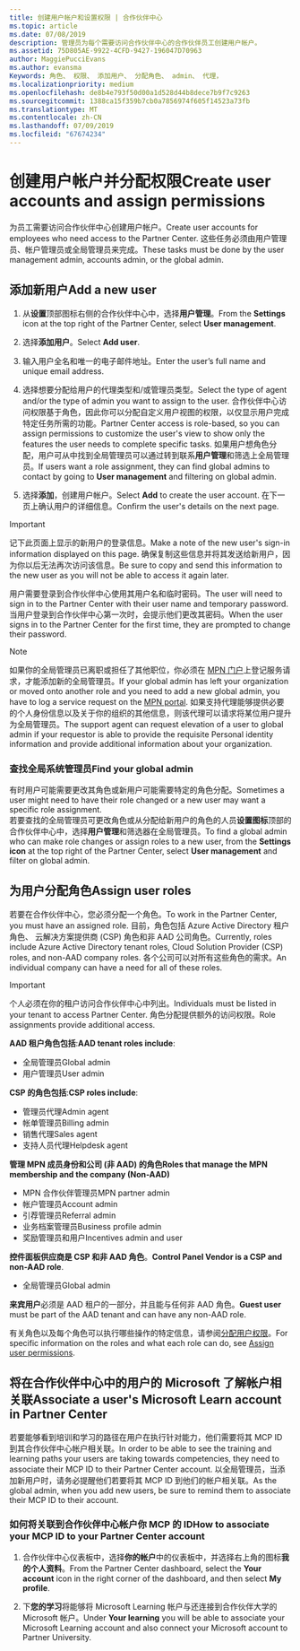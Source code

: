 ```yaml
---
title: 创建用户帐户和设置权限 | 合作伙伴中心
ms.topic: article
ms.date: 07/08/2019
description: 管理员为每个需要访问合作伙伴中心的合作伙伴员工创建用户帐户。
ms.assetid: 75D805AE-9922-4CFD-9427-196047D70963
author: MaggiePucciEvans
ms.author: evansma
Keywords: 角色、 权限、 添加用户、 分配角色、 admin、 代理，
ms.localizationpriority: medium
ms.openlocfilehash: de8b4e793f50d00a1d528d44b8dece7b9f7c9263
ms.sourcegitcommit: 1388ca15f359b7cb0a7856974f605f14523a73fb
ms.translationtype: MT
ms.contentlocale: zh-CN
ms.lasthandoff: 07/09/2019
ms.locfileid: "67674234"
---
```

# <a name="create-user-accounts-and-assign-permissions"></a><span data-ttu-id="fea22-104">创建用户帐户并分配权限</span><span class="sxs-lookup"><span data-stu-id="fea22-104">Create user accounts and assign permissions</span></span>

<span data-ttu-id="fea22-105">为员工需要访问合作伙伴中心创建用户帐户。</span><span class="sxs-lookup"><span data-stu-id="fea22-105">Create user accounts for employees who need access to the Partner Center.</span></span> <span data-ttu-id="fea22-106">这些任务必须由用户管理员、帐户管理员或全局管理员来完成。</span><span class="sxs-lookup"><span data-stu-id="fea22-106">These tasks must be done by the user management admin, accounts admin, or the global admin.</span></span> 


## <a name="add-a-new-user"></a><span data-ttu-id="fea22-107">添加新用户</span><span class="sxs-lookup"><span data-stu-id="fea22-107">Add a new user</span></span>

1. <span data-ttu-id="fea22-108">从**设置**顶部图标右侧的合作伙伴中心中，选择**用户管理**。</span><span class="sxs-lookup"><span data-stu-id="fea22-108">From the **Settings** icon at the top right of the Partner Center, select **User management**.</span></span>

2.  <span data-ttu-id="fea22-109">选择**添加用户**。</span><span class="sxs-lookup"><span data-stu-id="fea22-109">Select **Add user**.</span></span>

3.  <span data-ttu-id="fea22-110">输入用户全名和唯一的电子邮件地址。</span><span class="sxs-lookup"><span data-stu-id="fea22-110">Enter the user’s full name and unique email address.</span></span>

4.  <span data-ttu-id="fea22-111">选择想要分配给用户的代理类型和/或管理员类型。</span><span class="sxs-lookup"><span data-stu-id="fea22-111">Select the type of agent and/or the type of admin you want to assign to the user.</span></span> <span data-ttu-id="fea22-112">合作伙伴中心访问权限基于角色，因此你可以分配自定义用户视图的权限，以仅显示用户完成特定任务所需的功能。</span><span class="sxs-lookup"><span data-stu-id="fea22-112">Partner Center access is role-based, so you can assign permissions to customize the user's view to show only the features the user needs to complete specific tasks.</span></span>  <span data-ttu-id="fea22-113">如果用户想角色分配，用户可从中找到全局管理员可以通过转到联系**用户管理**和筛选上全局管理员。</span><span class="sxs-lookup"><span data-stu-id="fea22-113">If users want a role assignment, they can find global admins to contact by going to **User management** and filtering on global admin.</span></span>

5.  <span data-ttu-id="fea22-114">选择**添加**，创建用户帐户。</span><span class="sxs-lookup"><span data-stu-id="fea22-114">Select **Add** to create the user account.</span></span> <span data-ttu-id="fea22-115">在下一页上确认用户的详细信息。</span><span class="sxs-lookup"><span data-stu-id="fea22-115">Confirm the user's details on the next page.</span></span>

> [!IMPORTANT]  
> <span data-ttu-id="fea22-116">记下此页面上显示的新用户的登录信息。</span><span class="sxs-lookup"><span data-stu-id="fea22-116">Make a note of the new user's sign-in information displayed on this page.</span></span> <span data-ttu-id="fea22-117">确保复制这些信息并将其发送给新用户，因为你以后无法再次访问该信息。</span><span class="sxs-lookup"><span data-stu-id="fea22-117">Be sure to copy and send this information to the new user as you will not be able to access it again later.</span></span> 

<span data-ttu-id="fea22-118">用户需要登录到合作伙伴中心使用其用户名和临时密码。</span><span class="sxs-lookup"><span data-stu-id="fea22-118">The user will need to sign in to the Partner Center with their user name and temporary password.</span></span> <span data-ttu-id="fea22-119">当用户登录到合作伙伴中心第一次时，会提示他们更改其密码。</span><span class="sxs-lookup"><span data-stu-id="fea22-119">When the user signs in to the Partner Center for the first time, they are prompted to change their password.</span></span> 

> [!NOTE]  
>  <span data-ttu-id="fea22-120">如果你的全局管理员已离职或担任了其他职位，你必须在 [MPN 门户](https://partner.microsoft.com/support)上登记服务请求，才能添加新的全局管理员。</span><span class="sxs-lookup"><span data-stu-id="fea22-120">If your global admin has left your organization or moved onto another role and you need to add a new global admin, you have to log a service request on the [MPN portal](https://partner.microsoft.com/support).</span></span> <span data-ttu-id="fea22-121">如果支持代理能够提供必要的个人身份信息以及关于你的组织的其他信息，则该代理可以请求将某位用户提升为全局管理员。</span><span class="sxs-lookup"><span data-stu-id="fea22-121">The support agent can request elevation of a user to global admin if your requestor is able to provide the requisite Personal identity information and provide additional information about your organization.</span></span>

### <a name="find-your-global-admin"></a><span data-ttu-id="fea22-122">查找全局系统管理员</span><span class="sxs-lookup"><span data-stu-id="fea22-122">Find your global admin</span></span>

<span data-ttu-id="fea22-123">有时用户可能需要更改其角色或新用户可能需要特定的角色分配。</span><span class="sxs-lookup"><span data-stu-id="fea22-123">Sometimes a user might need to have their role changed or a new user may want a specific role assignment.</span></span>  
<span data-ttu-id="fea22-124">若要查找的全局管理员可更改角色或从分配给新用户的角色的人员**设置图标**顶部的合作伙伴中心中，选择**用户管理**和筛选器在全局管理员。</span><span class="sxs-lookup"><span data-stu-id="fea22-124">To find a global admin who can make role changes or assign roles to a new user, from the **Settings icon** at the top right of the Partner Center, select **User management** and filter on global admin.</span></span> 

## <a name="assign-user-roles"></a><span data-ttu-id="fea22-125">为用户分配角色</span><span class="sxs-lookup"><span data-stu-id="fea22-125">Assign user roles</span></span>

<span data-ttu-id="fea22-126">若要在合作伙伴中心，您必须分配一个角色。</span><span class="sxs-lookup"><span data-stu-id="fea22-126">To work in the Partner Center, you must have an assigned role.</span></span>  <span data-ttu-id="fea22-127">目前，角色包括 Azure Active Directory 租户角色、 云解决方案提供商 (CSP) 角色和非 AAD 公司角色。</span><span class="sxs-lookup"><span data-stu-id="fea22-127">Currently, roles include Azure Active Directory tenant roles, Cloud Solution Provider (CSP) roles, and non-AAD company roles.</span></span> <span data-ttu-id="fea22-128">各个公司可以对所有这些角色的需求。</span><span class="sxs-lookup"><span data-stu-id="fea22-128">An individual company can have a need for all of these roles.</span></span>

>[!Important]
><span data-ttu-id="fea22-129">个人必须在你的租户访问合作伙伴中心中列出。</span><span class="sxs-lookup"><span data-stu-id="fea22-129">Individuals must be listed in your tenant to access Partner Center.</span></span> <span data-ttu-id="fea22-130">角色分配提供额外的访问权限。</span><span class="sxs-lookup"><span data-stu-id="fea22-130">Role assignments provide additional access.</span></span>


<span data-ttu-id="fea22-131">**AAD 租户角色包括**:</span><span class="sxs-lookup"><span data-stu-id="fea22-131">**AAD tenant roles include**:</span></span>
- <span data-ttu-id="fea22-132">全局管理员</span><span class="sxs-lookup"><span data-stu-id="fea22-132">Global admin</span></span>
- <span data-ttu-id="fea22-133">用户管理员</span><span class="sxs-lookup"><span data-stu-id="fea22-133">User admin</span></span>

<span data-ttu-id="fea22-134">**CSP 的角色包括**:</span><span class="sxs-lookup"><span data-stu-id="fea22-134">**CSP roles include**:</span></span>
- <span data-ttu-id="fea22-135">管理员代理</span><span class="sxs-lookup"><span data-stu-id="fea22-135">Admin agent</span></span>
- <span data-ttu-id="fea22-136">帐单管理员</span><span class="sxs-lookup"><span data-stu-id="fea22-136">Billing admin</span></span>
- <span data-ttu-id="fea22-137">销售代理</span><span class="sxs-lookup"><span data-stu-id="fea22-137">Sales agent</span></span>
- <span data-ttu-id="fea22-138">支持人员代理</span><span class="sxs-lookup"><span data-stu-id="fea22-138">Helpdesk agent</span></span>

<span data-ttu-id="fea22-139">**管理 MPN 成员身份和公司 (非 AAD) 的角色**</span><span class="sxs-lookup"><span data-stu-id="fea22-139">**Roles that manage the MPN membership and the company (Non-AAD)**</span></span>
- <span data-ttu-id="fea22-140">MPN 合作伙伴管理员</span><span class="sxs-lookup"><span data-stu-id="fea22-140">MPN partner admin</span></span>
- <span data-ttu-id="fea22-141">帐户管理员</span><span class="sxs-lookup"><span data-stu-id="fea22-141">Account admin</span></span>
- <span data-ttu-id="fea22-142">引荐管理员</span><span class="sxs-lookup"><span data-stu-id="fea22-142">Referral admin</span></span>
- <span data-ttu-id="fea22-143">业务档案管理员</span><span class="sxs-lookup"><span data-stu-id="fea22-143">Business profile admin</span></span>
- <span data-ttu-id="fea22-144">奖励管理员和用户</span><span class="sxs-lookup"><span data-stu-id="fea22-144">Incentives admin and user</span></span>

<span data-ttu-id="fea22-145">**控件面板供应商是 CSP 和非 AAD 角色**。</span><span class="sxs-lookup"><span data-stu-id="fea22-145">**Control Panel Vendor is a CSP and non-AAD role**.</span></span>
- <span data-ttu-id="fea22-146">全局管理员</span><span class="sxs-lookup"><span data-stu-id="fea22-146">Global admin</span></span>

<span data-ttu-id="fea22-147">**来宾用户**必须是 AAD 租户的一部分，并且能与任何非 AAD 角色。</span><span class="sxs-lookup"><span data-stu-id="fea22-147">**Guest user** must be part of the AAD tenant and can have any non-AAD role.</span></span>

<span data-ttu-id="fea22-148">有关角色以及每个角色可以执行哪些操作的特定信息，请参阅[分配用户权限](permissions-overview.md)。</span><span class="sxs-lookup"><span data-stu-id="fea22-148">For specific information on the roles and what each role can do, see [Assign user permissions](permissions-overview.md).</span></span>

## <a name="associate-a-users-microsoft-learn-account-in-partner-center"></a><span data-ttu-id="fea22-149">将在合作伙伴中心中的用户的 Microsoft 了解帐户相关联</span><span class="sxs-lookup"><span data-stu-id="fea22-149">Associate a user's Microsoft Learn account in Partner Center</span></span>

<span data-ttu-id="fea22-150">若要能够看到培训和学习的路径在用户在执行针对能力，他们需要将其 MCP ID 到其合作伙伴中心帐户相关联。</span><span class="sxs-lookup"><span data-stu-id="fea22-150">In order to be able to see the training and learning paths your users are taking towards competencies, they need to associate their MCP ID to their Partner Center account.</span></span> <span data-ttu-id="fea22-151">以全局管理员，当添加新用户时，请务必提醒他们若要将其 MCP ID 到他们的帐户相关联。</span><span class="sxs-lookup"><span data-stu-id="fea22-151">As the global admin, when you add new users, be sure to remind them to associate their MCP ID to their account.</span></span> 

### <a name="how-to-associate-your-mcp-id-to-your-partner-center-account"></a><span data-ttu-id="fea22-152">如何将关联到合作伙伴中心帐户你 MCP 的 ID</span><span class="sxs-lookup"><span data-stu-id="fea22-152">How to associate your MCP ID to your Partner Center account</span></span>

1. <span data-ttu-id="fea22-153">合作伙伴中心仪表板中，选择**你的帐户**中的仪表板中，并选择右上角的图标**我的个人资料**。</span><span class="sxs-lookup"><span data-stu-id="fea22-153">From the Partner Center dashboard, select the **Your account** icon in the right corner of the dashboard, and then select **My profile**.</span></span>

2. <span data-ttu-id="fea22-154">下**您的学习**将能够将 Microsoft Learning 帐户与还连接到合作伙伴大学的 Microsoft 帐户。</span><span class="sxs-lookup"><span data-stu-id="fea22-154">Under **Your learning** you will be able to associate your Microsoft Learning account and also connect your Microsoft account to Partner University.</span></span>








